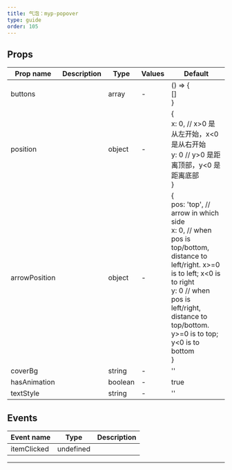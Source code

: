 ```yaml
---
title: 气泡：myp-popover
type: guide
order: 105
---
```


## Props

| Prop name     | Description | Type    | Values | Default                                                                                                                                                                                                                                  |
| ------------- | ----------- | ------- | ------ | ---------------------------------------------------------------------------------------------------------------------------------------------------------------------------------------------------------------------------------------- |
| buttons       |             | array   | -      | () => {<br> []<br>}                                                                                                                                                                                                                      |
| position      |             | object  | -      | {<br> x: 0, // x>0 是从左开始，x<0 是从右开始<br> y: 0 // y>0 是距离顶部，y<0 是距离底部<br>}                                                                                                                                            |
| arrowPosition |             | object  | -      | {<br> pos: 'top', // arrow in which side<br> x: 0, // when pos is top/bottom, distance to left/right. x>=0 is to left; x<0 is to right<br> y: 0 // when pos is left/right, distance to top/bottom. y>=0 is to top; y<0 is to bottom<br>} |
| coverBg       |             | string  | -      | ''                                                                                                                                                                                                                                       |
| hasAnimation  |             | boolean | -      | true                                                                                                                                                                                                                                     |
| textStyle     |             | string  | -      | ''                                                                                                                                                                                                                                       |

## Events

| Event name  | Type      | Description |
| ----------- | --------- | ----------- |
| itemClicked | undefined |

---

